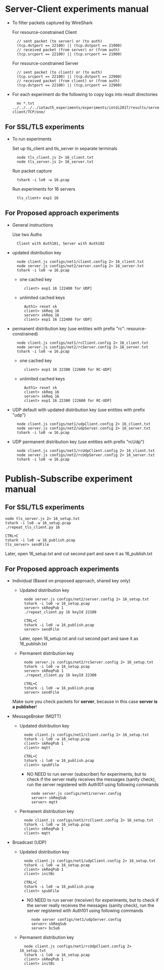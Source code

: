 # Server-Client experiments manual 

* To filter packets captured by WireShark

	For resource-constrained Client

		// sent packet (to server) or (to auth)
		(tcp.dstport == 22100) || (tcp.dstport == 21900)
		// received packet (from server) or (from auth)
		(tcp.srcport == 22100) || (tcp.srcport == 21900)

	For resource-constrained Server

		// sent packet (to client) or (to auth)
		(tcp.srcport == 22100) || (tcp.dstport == 22900)
		// received packet (from client) or (from auth)
		(tcp.dstport == 22100) || (tcp.srcport == 22900)
		
* For each experiment do the following to copy logs into result directories

		mv *.txt ../../../../iotauth_experiments/experiments/iotdi2017/results/server-client/TCP/one/

## For SSL/TLS experiments

* To run experiments

	Set up tls_client and tls_server in separate terminals

		node tls_client.js 2> 16_client.txt
		node tls_server.js 2> 16_server.txt

	Run packet capture

		tshark -i lo0 -w 16.pcap

	Run experiments for 16 servers

		tls_client> exp1 16

## For Proposed approach experiments

* General instructions

	Use two Auths

		Client with Auth101, Server with Auth102

* updated distribution key

		node client.js configs/net1/client.config 2> 16_client.txt
		node server.js configs/net2/server.config 2> 16_server.txt
		tshark -i lo0 -w 16.pcap

	* one cached key

			client> exp1 16 [22400 for UDP]

	* unlimited cached keys

			Auth1> reset sk
			client> skReq 16
			server> skReq 16
			client> exp1 16 [22400 for UDP]

* permanent distribution key (use entities with prefix "rc": resource-constrained)

		node client.js configs/net1/rcClient.config 2> 16_client.txt
		node server.js configs/net2/rcServer.config 2> 16_server.txt
		tshark -i lo0 -w 16.pcap

	* one cached key

			client> exp1 16 22300 [22600 for RC-UDP]

	* unlimited cached keys

			Auth1> reset sk
			client> skReq 16
			server> skReq 16
			client> exp1 16 22300 [22600 for RC-UDP]

* UDP default with updated distribution key (use entities with prefix "udp")

		node client.js configs/net1/udpClient.config 2> 16_client.txt
		node server.js configs/net2/udpServer.config 2> 16_server.txt
		tshark -i lo0 -w 16.pcap
		

* UDP permanent distribution key (use entities with prefix "rcUdp")

		node client.js configs/net1/rcUdpClient.config 2> 16_client.txt
		node server.js configs/net2/rcUdpServer.config 2> 16_server.txt
		tshark -i lo0 -w 16.pcap


# Publish-Subscribe experiment manual

## For SSL/TLS experiments

	node tls_server.js 2> 16_setup.txt
	tshark -i lo0 -w 16_setup.pcap
	./repeat_tls_client.py 16

	CTRL+C
	tshark -i lo0 -w 16_publish.pcap
	tls_server> sendFile

Later, open 16_setup.txt and cut second part and save it as 16_publish.txt

## For Proposed approach experiments

* Individual (Based on proposed approach, shared key only)

	* Updated distribution key
	
			node server.js configs/net2/server.config 2> 16_setup.txt
			tshark -i lo0 -w 16_setup.pcap
			server> skReqPub 1
			./repeat_client.py 16 keyId 22100

			CTRL+C
			tshark -i lo0 -w 16_publish.pcap
			server> sendFile

		Later, open 16_setup.txt and cut second part and save it as 16_publish.txt

	* Permanent distribution key

			node server.js configs/net2/rcServer.config 2> 16_setup.txt
			tshark -i lo0 -w 16_setup.pcap
			server> skReqPub 1
			./repeat_client.py 16 keyId 22300

			CTRL+C
			tshark -i lo0 -w 16_publish.pcap
			server> sendFile
			
	Make sure you check packets for **server**, because in this case **server is a publisher**!

* MessageBroker (MQTT)

	* Updated distribution key
	
			node client.js configs/net1/client.config 2> 16_setup.txt
			tshark -i lo0 -w 16_setup.pcap
			client> skReqPub 1
			client> mqtt

			CTRL+C
			tshark -i lo0 -w 16_publish.pcap
			client> spubFile

		* NO NEED to run server (subscriber) for experiments, but to check if the server really receives the messages (sanity check), run the server registered with Auth101 using following commands

				node server.js configs/net1/server.config
				server> skReqSub
				server> mqtt

	* Permanent distribution key
	
			node client.js configs/net1/rcClient.config 2> 16_setup.txt
			tshark -i lo0 -w 16_setup.pcap
			client> skReqPub 1
			client> mqtt

* Broadcast (UDP)

	* Updated distribution key

			node client.js configs/net1/udpClient.config 2> 16_setup.txt
			tshark -i lo0 -w 16_setup.pcap
			client> skReqPub 1
			client> initBc

			CTRL+C
			tshark -i lo0 -w 16_publish.pcap
			client> spubFile

		* NO NEED to run server (receiver) for experiments, but to check if the server really receives the messages (sanity check), run the server registered with Auth101 using following commands
		
				node server configs/net1/udpServer.config
				server> skReqSub
				server> bcSub

	* Permanent distribution key

			node client.js configs/net1/rcUdpClient.config 2> 16_setup.txt
			tshark -i lo0 -w 16_setup.pcap
			client> skReqPub 1
			client> initBc
